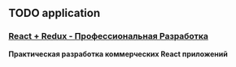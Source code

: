 ## TODO application

### **[React + Redux - Профессиональная Разработка](https://www.udemy.com/pro-react-redux/)**
**Практическая разработка коммерческих React приложений**